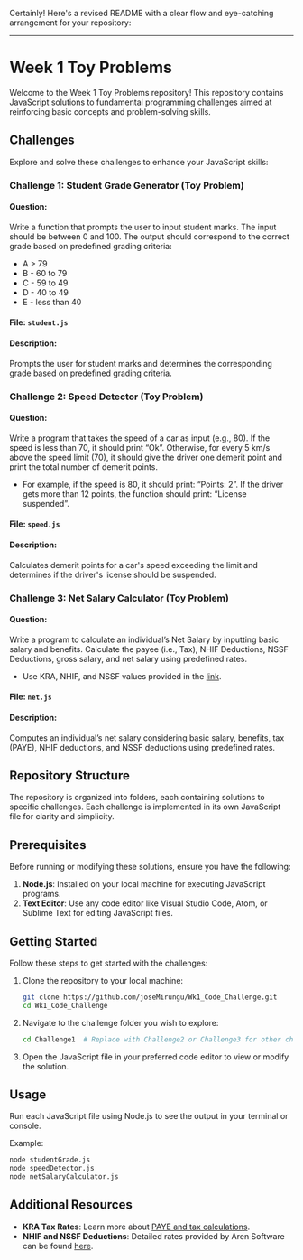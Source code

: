 Certainly! Here's a revised README with a clear flow and eye-catching arrangement for your repository:

---

# Week 1 Toy Problems

Welcome to the Week 1 Toy Problems repository! This repository contains JavaScript solutions to fundamental programming challenges aimed at reinforcing basic concepts and problem-solving skills.

## Challenges

Explore and solve these challenges to enhance your JavaScript skills:

### Challenge 1: Student Grade Generator (Toy Problem)

#### Question:
Write a function that prompts the user to input student marks. The input should be between 0 and 100. The output should correspond to the correct grade based on predefined grading criteria:
- A > 79
- B - 60 to 79
- C - 59 to 49
- D - 40 to 49
- E - less than 40

#### File: `student.js`
#### Description:
Prompts the user for student marks and determines the corresponding grade based on predefined grading criteria.

### Challenge 2: Speed Detector (Toy Problem)

#### Question:
Write a program that takes the speed of a car as input (e.g., 80). If the speed is less than 70, it should print “Ok”. Otherwise, for every 5 km/s above the speed limit (70), it should give the driver one demerit point and print the total number of demerit points.
- For example, if the speed is 80, it should print: “Points: 2”. If the driver gets more than 12 points, the function should print: “License suspended”.

#### File: `speed.js`
#### Description:
Calculates demerit points for a car's speed exceeding the limit and determines if the driver's license should be suspended.

### Challenge 3: Net Salary Calculator (Toy Problem)

#### Question:
Write a program to calculate an individual’s Net Salary by inputting basic salary and benefits. Calculate the payee (i.e., Tax), NHIF Deductions, NSSF Deductions, gross salary, and net salary using predefined rates.
- Use KRA, NHIF, and NSSF values provided in the [link](https://www.aren.co.ke/payroll/taxrates.htm).

#### File: `net.js`
#### Description:
Computes an individual’s net salary considering basic salary, benefits, tax (PAYE), NHIF deductions, and NSSF deductions using predefined rates.

## Repository Structure

The repository is organized into folders, each containing solutions to specific challenges. Each challenge is implemented in its own JavaScript file for clarity and simplicity.

## Prerequisites

Before running or modifying these solutions, ensure you have the following:
1. **Node.js**: Installed on your local machine for executing JavaScript programs.
2. **Text Editor**: Use any code editor like Visual Studio Code, Atom, or Sublime Text for editing JavaScript files.

## Getting Started

Follow these steps to get started with the challenges:
1. Clone the repository to your local machine:
   ```bash
   git clone https://github.com/joseMirungu/Wk1_Code_Challenge.git
   cd Wk1_Code_Challenge
   ```

2. Navigate to the challenge folder you wish to explore:
   ```bash
   cd Challenge1  # Replace with Challenge2 or Challenge3 for other challenges
   ```

3. Open the JavaScript file in your preferred code editor to view or modify the solution.

## Usage

Run each JavaScript file using Node.js to see the output in your terminal or console.

Example:
```bash
node studentGrade.js
node speedDetector.js
node netSalaryCalculator.js
```

## Additional Resources

- **KRA Tax Rates**: Learn more about [PAYE and tax calculations](https://www.kra.go.ke/en/individual/calculate-tax/calculating-tax/paye).
- **NHIF and NSSF Deductions**: Detailed rates provided by Aren Software can be found [here](https://www.aren.co.ke/payroll/taxrates.htm).

